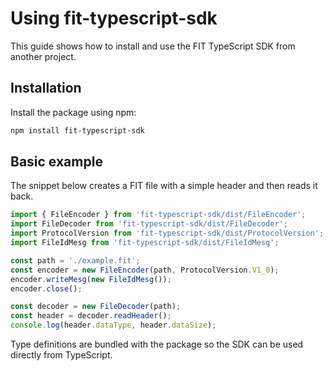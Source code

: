 # Using fit-typescript-sdk

This guide shows how to install and use the FIT TypeScript SDK from another project.

## Installation

Install the package using npm:

```bash
npm install fit-typescript-sdk
```

## Basic example

The snippet below creates a FIT file with a simple header and then reads it back.

```typescript
import { FileEncoder } from 'fit-typescript-sdk/dist/FileEncoder';
import FileDecoder from 'fit-typescript-sdk/dist/FileDecoder';
import ProtocolVersion from 'fit-typescript-sdk/dist/ProtocolVersion';
import FileIdMesg from 'fit-typescript-sdk/dist/FileIdMesg';

const path = './example.fit';
const encoder = new FileEncoder(path, ProtocolVersion.V1_0);
encoder.writeMesg(new FileIdMesg());
encoder.close();

const decoder = new FileDecoder(path);
const header = decoder.readHeader();
console.log(header.dataType, header.dataSize);
```

Type definitions are bundled with the package so the SDK can be used directly from TypeScript.
